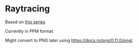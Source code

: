 # Raytracing

Based on [this series](https://raytracing.github.io/)

Currently in PPM format.

Might convert to PNG later using https://docs.rs/png/0.11.0/png/.